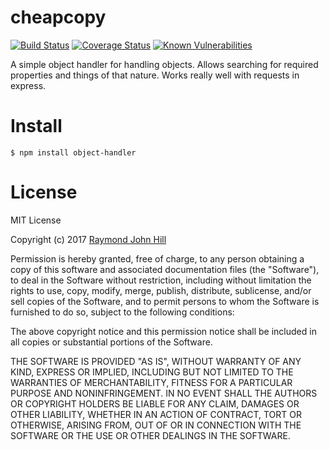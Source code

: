 # cheapcopy
[![Build Status](https://travis-ci.org/theinfamousrj/objecthandler.svg?branch=master)](https://travis-ci.org/theinfamousrj/objecthandler)
[![Coverage Status](https://coveralls.io/repos/github/theinfamousrj/objecthandler/badge.svg?branch=master)](https://coveralls.io/github/theinfamousrj/objecthandler?branch=master)
[![Known Vulnerabilities](https://snyk.io/test/github/theinfamousrj/objecthandler/badge.svg)](https://snyk.io/test/github/theinfamousrj/objecthandler)

A simple object handler for handling objects. Allows searching for required properties and things of that nature. Works really well with requests in express.

# Install

```
$ npm install object-handler
```

<!--# Use-->

<!--Super simple to use, newObject becomes a deep copy of objectToCopy.-->

<!--```javascript-->
<!--const CopyMachine = require('cheapcopy');-->

<!--let objectToCopy = { someString: "Certainly a string.", horse: true, potion: 1 };-->

<!--let newObject = CopyMachine.copy(objectToCopy);-->
<!--```-->

# License
MIT License

Copyright (c) 2017 [Raymond John Hill](http://www.raymondjohnhill.com)

Permission is hereby granted, free of charge, to any person obtaining a copy
of this software and associated documentation files (the "Software"), to deal
in the Software without restriction, including without limitation the rights
to use, copy, modify, merge, publish, distribute, sublicense, and/or sell
copies of the Software, and to permit persons to whom the Software is
furnished to do so, subject to the following conditions:

The above copyright notice and this permission notice shall be included in all
copies or substantial portions of the Software.

THE SOFTWARE IS PROVIDED "AS IS", WITHOUT WARRANTY OF ANY KIND, EXPRESS OR
IMPLIED, INCLUDING BUT NOT LIMITED TO THE WARRANTIES OF MERCHANTABILITY,
FITNESS FOR A PARTICULAR PURPOSE AND NONINFRINGEMENT. IN NO EVENT SHALL THE
AUTHORS OR COPYRIGHT HOLDERS BE LIABLE FOR ANY CLAIM, DAMAGES OR OTHER
LIABILITY, WHETHER IN AN ACTION OF CONTRACT, TORT OR OTHERWISE, ARISING FROM,
OUT OF OR IN CONNECTION WITH THE SOFTWARE OR THE USE OR OTHER DEALINGS IN THE
SOFTWARE.